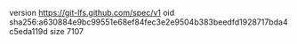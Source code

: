 version https://git-lfs.github.com/spec/v1
oid sha256:a630884e9bc99551e68ef84fec3e2e9504b383beedfd1928717bda4c5eda119d
size 7107

